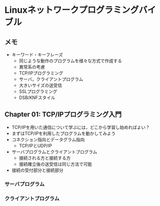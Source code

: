 # Linuxネットワークプログラミングバイブル

## メモ

- キーワード・キーフレーズ
  - 同じような動作のプログラムを様々な方式で作成する
  - 異常系の考慮
  - TCP/IPプログラミング
  - サーバ，クライアントプログラム
  - 大きいサイズの送受信
  - SSLプログラミング
  - DSB/KNFスタイル

## Chapter 01: TCP/IPプログラミング入門

- TCP/IPを用いた通信について学ぶには，どこから学習し始めればよい？
- まずはTCP/IPを利用したプログラムを動かしてみよう
- コネクション指向とデータグラム指向
  - TCP/IPとUDP/IP
- サーバプログラムとクライアントプログラム
  - 接続される方と接続する方
  - 接続確立後の送受信は同じ方法で可能
- 接続の受付部分と接続部分

### サーバプログラム



### クライアントプログラム